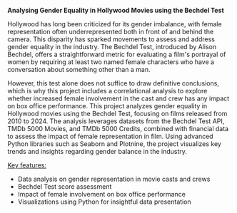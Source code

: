 **Analysing Gender Equality in Hollywood Movies using the Bechdel Test**

  Hollywood has long been criticized for its gender imbalance, with female representation often underrepresented both in front of and behind the camera. This disparity has sparked movements to assess and address gender equality in the industry. The Bechdel Test, introduced by Alison Bechdel, offers a straightforward metric for evaluating a film's portrayal of women by requiring at least two named female characters who have a conversation about something other than a man. 
  
However, this test alone does not suffice to draw definitive conclusions, which is why this project includes a correlational analysis to explore whether increased female involvement in the cast and crew has any impact on box office performance. This project analyzes gender equality in Hollywood movies using the Bechdel Test, focusing on films released from 2010 to 2024. The analysis leverages datasets from the Bechdel Test API, TMDb 5000 Movies, and TMDb 5000 Credits, combined with financial data to assess the impact of female representation in film. Using advanced Python libraries such as Seaborn and Plotnine, the project visualizes key trends and insights regarding gender balance in the industry.

<u>Key features:</u>

- Data analysis on gender representation in movie casts and crews
- Bechdel Test score assessment
- Impact of female involvement on box office performance
- Visualizations using Python for insightful data presentation

